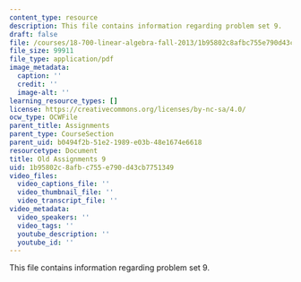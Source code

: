 ```yaml
---
content_type: resource
description: This file contains information regarding problem set 9.
draft: false
file: /courses/18-700-linear-algebra-fall-2013/1b95802c8afbc755e790d43cb7751349_MIT18_700F13_ps9.pdf
file_size: 99911
file_type: application/pdf
image_metadata:
  caption: ''
  credit: ''
  image-alt: ''
learning_resource_types: []
license: https://creativecommons.org/licenses/by-nc-sa/4.0/
ocw_type: OCWFile
parent_title: Assignments
parent_type: CourseSection
parent_uid: b0494f2b-51e2-1989-e03b-48e1674e6618
resourcetype: Document
title: Old Assignments 9
uid: 1b95802c-8afb-c755-e790-d43cb7751349
video_files:
  video_captions_file: ''
  video_thumbnail_file: ''
  video_transcript_file: ''
video_metadata:
  video_speakers: ''
  video_tags: ''
  youtube_description: ''
  youtube_id: ''
---
```

This file contains information regarding problem set 9.